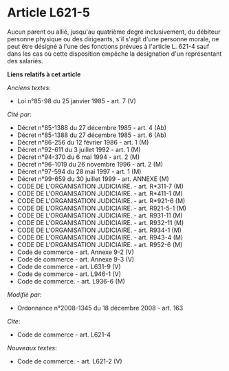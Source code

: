 # Article L621-5

Aucun parent ou allié, jusqu'au quatrième degré inclusivement, du débiteur personne physique ou des dirigeants, s'il s'agit
d'une personne morale, ne peut être désigné à l'une des fonctions prévues à l'article L. 621-4 sauf dans les cas où cette
disposition empêche la désignation d'un représentant des salariés.

**Liens relatifs à cet article**

_Anciens textes_:

  - Loi n°85-98 du 25 janvier 1985 - art. 7 (V)

_Cité par_:

  - Décret n°85-1388 du 27 décembre 1985 - art. 4 (Ab)
  - Décret n°85-1388 du 27 décembre 1985 - art. 6 (Ab)
  - Décret n°86-256 du 12 février 1986 - art. 1 (M)
  - Décret n°92-611 du 3 juillet 1992 - art. 1 (M)
  - Décret n°94-370 du 6 mai 1994 - art. 2 (M)
  - Décret n°96-1019 du 26 novembre 1996 - art. 2 (M)
  - Décret n°97-594 du 28 mai 1997 - art. 1 (M)
  - Décret n°99-659 du 30 juillet 1999 - art. ANNEXE (M)
  - CODE DE L'ORGANISATION JUDICIAIRE. - art. R*311-7 (M)
  - CODE DE L'ORGANISATION JUDICIAIRE. - art. R*411-1 (M)
  - CODE DE L'ORGANISATION JUDICIAIRE. - art. R*921-6 (M)
  - CODE DE L'ORGANISATION JUDICIAIRE. - art. R921-5-1 (M)
  - CODE DE L'ORGANISATION JUDICIAIRE. - art. R931-11 (M)
  - CODE DE L'ORGANISATION JUDICIAIRE. - art. R932-11 (M)
  - CODE DE L'ORGANISATION JUDICIAIRE. - art. R934-1 (M)
  - CODE DE L'ORGANISATION JUDICIAIRE. - art. R943-4 (M)
  - CODE DE L'ORGANISATION JUDICIAIRE. - art. R952-6 (M)
  - Code de commerce - art. Annexe 9-2 (V)
  - Code de commerce - art. Annexe 9-3 (V)
  - Code de commerce - art. L631-9 (V)
  - Code de commerce - art. L946-1 (V)
  - Code de commerce. - art. L936-6 (M)

_Modifié par_:

  - Ordonnance n°2008-1345 du 18 décembre 2008 - art. 163

_Cite_:

  - Code de commerce - art. L621-4

_Nouveaux textes_:

  - Code de commerce. - art. L621-2 (V)
